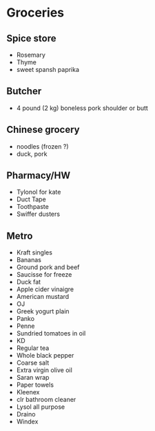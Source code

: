 # Groceries

## Spice store

- Rosemary
- Thyme
- sweet spansh paprika

## Butcher

- 4 pound (2 kg) boneless pork shoulder or butt

## Chinese grocery

- noodles (frozen ?)
- duck, pork

## Pharmacy/HW

- Tylonol for kate
- Duct Tape
- Toothpaste
- Swiffer dusters

## Metro

- Kraft singles
- Bananas
- Ground pork and beef
- Saucisse for freeze
- Duck fat
- Apple cider vinaigre
- American mustard
- OJ
- Greek yogurt plain
- Panko
- Penne
- Sundried tomatoes in oil
- KD
- Regular tea
- Whole black pepper
- Coarse salt
- Extra virgin olive oil
- Saran wrap
- Paper towels
- Kleenex
- clr bathroom cleaner
- Lysol all purpose
- Draino
- Windex
